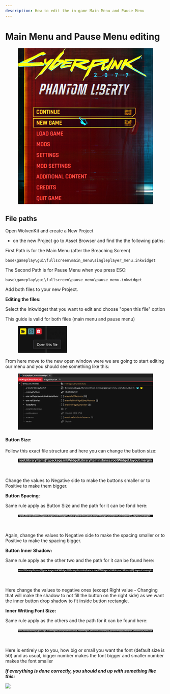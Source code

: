 ```yaml
---
description: How to edit the in-game Main Menu and Pause Menu
---
```


# Main Menu and Pause Menu editing

<figure><img src="../../../.gitbook/assets/image (304).png" alt=""><figcaption></figcaption></figure>

## File paths



Open WolvenKit and create a New Project&#x20;

* on the new Project go to Asset Browser and find the the following paths:

First Path is for the Main Menu (after the Breaching Screen)

```
base\gameplay\gui\fullscreen\main_menu\singleplayer_menu.inkwidget
```

The Second Path is for Pause Menu when you press ESC:

```
base\gameplay\gui\fullscreen\pause_menu\pause_menu.inkwidget
```

Add both files to your new Project.



**Editing the files:**

Select the Inkwidget that you want to edit and choose "open this file" option

This guide is valid for both files (main menu and pause menu)

<div align="left">

<figure><img src="../../../.gitbook/assets/image (297).png" alt=""><figcaption></figcaption></figure>

</div>

From here move to the new open window were we are going to start editing our menu and you should see something like this:

<figure><img src="../../../.gitbook/assets/image (298).png" alt=""><figcaption></figcaption></figure>

#### Button Size:

Follow this exact file structure and here you can change the button size:

<figure><img src="../../../.gitbook/assets/image (299).png" alt=""><figcaption></figcaption></figure>

<figure><img src="../../../.gitbook/assets/Screenshot 2023-11-24 232341.png" alt=""><figcaption></figcaption></figure>

Change the values to Negative side to make the buttons smaller or to Positive to make them bigger.



**Button Spacing**:

Same rule apply as Button Size and the path for it can be fond here:

<figure><img src="../../../.gitbook/assets/image (301).png" alt=""><figcaption></figcaption></figure>

<figure><img src="../../../.gitbook/assets/Screenshot 2023-11-24 232317.png" alt=""><figcaption></figcaption></figure>

Again, change the values to Negative side to make the spacing smaller or to Positive to make the spacing bigger.



**Button Inner Shadow:**

Same rule apply as the other two and the path for it can be found here:

<figure><img src="../../../.gitbook/assets/image (302).png" alt=""><figcaption></figcaption></figure>

<figure><img src="../../../.gitbook/assets/Screenshot 2023-11-24 232300.png" alt=""><figcaption></figcaption></figure>

Here change the values to negative ones (except Right value - Changing that will make the shadow to not fill the button on the right side) as we want the inner button drop shadow to fit inside button rectangle.



**Inner Writing Font Size:**

Same rule apply as the others and the path for it can be found here:

<figure><img src="../../../.gitbook/assets/image (303).png" alt=""><figcaption></figcaption></figure>

<figure><img src="../../../.gitbook/assets/Screenshot 2023-11-25 160303.png" alt=""><figcaption></figcaption></figure>

Here is entirely up to you, how big or small you want the font (default size is 50) and as usual, bigger number makes the font bigger and smaller number makes the font smaller



_**If everything is done correctly, you should end up with something like this:**_

![](<../../../.gitbook/assets/Screenshot 2023-11-25.png>)&#x20;

